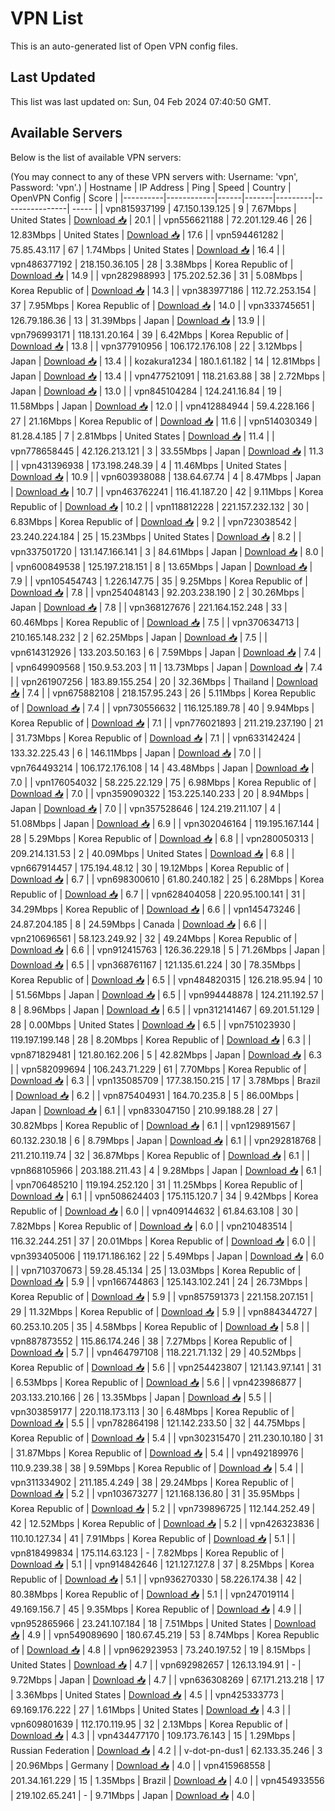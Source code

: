 # VPN List

This is an auto-generated list of Open VPN config files.

## Last Updated

This list was last updated on: Sun, 04 Feb 2024 07:40:50 GMT.

## Available Servers

Below is the list of available VPN servers:

(You may connect to any of these VPN servers with: Username: 'vpn', Password: 'vpn'.)
| Hostname | IP Address | Ping | Speed | Country | OpenVPN Config | Score |
|----------|------------|------|-------|---------|----------------| ----- |
| vpn815937199 | 47.150.139.125 | 9 | 7.67Mbps | United States | [Download 📥](./configs/server_0_US.ovpn) | 20.1 |
| vpn556621188 | 72.201.129.46 | 26 | 12.83Mbps | United States | [Download 📥](./configs/server_1_US.ovpn) | 17.6 |
| vpn594461282 | 75.85.43.117 | 67 | 1.74Mbps | United States | [Download 📥](./configs/server_2_US.ovpn) | 16.4 |
| vpn486377192 | 218.150.36.105 | 28 | 3.38Mbps | Korea Republic of | [Download 📥](./configs/server_3_KR.ovpn) | 14.9 |
| vpn282988993 | 175.202.52.36 | 31 | 5.08Mbps | Korea Republic of | [Download 📥](./configs/server_4_KR.ovpn) | 14.3 |
| vpn383977186 | 112.72.253.154 | 37 | 7.95Mbps | Korea Republic of | [Download 📥](./configs/server_5_KR.ovpn) | 14.0 |
| vpn333745651 | 126.79.186.36 | 13 | 31.39Mbps | Japan | [Download 📥](./configs/server_6_JP.ovpn) | 13.9 |
| vpn796993171 | 118.131.20.164 | 39 | 6.42Mbps | Korea Republic of | [Download 📥](./configs/server_7_KR.ovpn) | 13.8 |
| vpn377910956 | 106.172.176.108 | 22 | 3.12Mbps | Japan | [Download 📥](./configs/server_8_JP.ovpn) | 13.4 |
| kozakura1234 | 180.1.61.182 | 14 | 12.81Mbps | Japan | [Download 📥](./configs/server_9_JP.ovpn) | 13.4 |
| vpn477521091 | 118.21.63.88 | 38 | 2.72Mbps | Japan | [Download 📥](./configs/server_10_JP.ovpn) | 13.0 |
| vpn845104284 | 124.241.16.84 | 19 | 11.58Mbps | Japan | [Download 📥](./configs/server_11_JP.ovpn) | 12.0 |
| vpn412884944 | 59.4.228.166 | 27 | 21.16Mbps | Korea Republic of | [Download 📥](./configs/server_12_KR.ovpn) | 11.6 |
| vpn514030349 | 81.28.4.185 | 7 | 2.81Mbps | United States | [Download 📥](./configs/server_13_US.ovpn) | 11.4 |
| vpn778658445 | 42.126.213.121 | 3 | 33.55Mbps | Japan | [Download 📥](./configs/server_14_JP.ovpn) | 11.3 |
| vpn431396938 | 173.198.248.39 | 4 | 11.46Mbps | United States | [Download 📥](./configs/server_15_US.ovpn) | 10.9 |
| vpn603938088 | 138.64.67.74 | 4 | 8.47Mbps | Japan | [Download 📥](./configs/server_16_JP.ovpn) | 10.7 |
| vpn463762241 | 116.41.187.20 | 42 | 9.11Mbps | Korea Republic of | [Download 📥](./configs/server_17_KR.ovpn) | 10.2 |
| vpn118812228 | 221.157.232.132 | 30 | 6.83Mbps | Korea Republic of | [Download 📥](./configs/server_18_KR.ovpn) | 9.2 |
| vpn723038542 | 23.240.224.184 | 25 | 15.23Mbps | United States | [Download 📥](./configs/server_19_US.ovpn) | 8.2 |
| vpn337501720 | 131.147.166.141 | 3 | 84.61Mbps | Japan | [Download 📥](./configs/server_20_JP.ovpn) | 8.0 |
| vpn600849538 | 125.197.218.151 | 8 | 13.65Mbps | Japan | [Download 📥](./configs/server_21_JP.ovpn) | 7.9 |
| vpn105454743 | 1.226.147.75 | 35 | 9.25Mbps | Korea Republic of | [Download 📥](./configs/server_22_KR.ovpn) | 7.8 |
| vpn254048143 | 92.203.238.190 | 2 | 30.26Mbps | Japan | [Download 📥](./configs/server_23_JP.ovpn) | 7.8 |
| vpn368127676 | 221.164.152.248 | 33 | 60.46Mbps | Korea Republic of | [Download 📥](./configs/server_24_KR.ovpn) | 7.5 |
| vpn370634713 | 210.165.148.232 | 2 | 62.25Mbps | Japan | [Download 📥](./configs/server_25_JP.ovpn) | 7.5 |
| vpn614312926 | 133.203.50.163 | 6 | 7.59Mbps | Japan | [Download 📥](./configs/server_26_JP.ovpn) | 7.4 |
| vpn649909568 | 150.9.53.203 | 11 | 13.73Mbps | Japan | [Download 📥](./configs/server_27_JP.ovpn) | 7.4 |
| vpn261907256 | 183.89.155.254 | 20 | 32.36Mbps | Thailand | [Download 📥](./configs/server_28_TH.ovpn) | 7.4 |
| vpn675882108 | 218.157.95.243 | 26 | 5.11Mbps | Korea Republic of | [Download 📥](./configs/server_29_KR.ovpn) | 7.4 |
| vpn730556632 | 116.125.189.78 | 40 | 9.94Mbps | Korea Republic of | [Download 📥](./configs/server_30_KR.ovpn) | 7.1 |
| vpn776021893 | 211.219.237.190 | 21 | 31.73Mbps | Korea Republic of | [Download 📥](./configs/server_31_KR.ovpn) | 7.1 |
| vpn633142424 | 133.32.225.43 | 6 | 146.11Mbps | Japan | [Download 📥](./configs/server_32_JP.ovpn) | 7.0 |
| vpn764493214 | 106.172.176.108 | 14 | 43.48Mbps | Japan | [Download 📥](./configs/server_33_JP.ovpn) | 7.0 |
| vpn176054032 | 58.225.22.129 | 75 | 6.98Mbps | Korea Republic of | [Download 📥](./configs/server_34_KR.ovpn) | 7.0 |
| vpn359090322 | 153.225.140.233 | 20 | 8.94Mbps | Japan | [Download 📥](./configs/server_35_JP.ovpn) | 7.0 |
| vpn357528646 | 124.219.211.107 | 4 | 51.08Mbps | Japan | [Download 📥](./configs/server_36_JP.ovpn) | 6.9 |
| vpn302046164 | 119.195.167.144 | 28 | 5.29Mbps | Korea Republic of | [Download 📥](./configs/server_37_KR.ovpn) | 6.8 |
| vpn280050313 | 209.214.131.53 | 2 | 40.09Mbps | United States | [Download 📥](./configs/server_38_US.ovpn) | 6.8 |
| vpn667914457 | 175.194.48.12 | 30 | 19.12Mbps | Korea Republic of | [Download 📥](./configs/server_39_KR.ovpn) | 6.7 |
| vpn698300610 | 61.80.240.182 | 25 | 6.28Mbps | Korea Republic of | [Download 📥](./configs/server_40_KR.ovpn) | 6.7 |
| vpn628404058 | 220.95.100.141 | 31 | 34.29Mbps | Korea Republic of | [Download 📥](./configs/server_41_KR.ovpn) | 6.6 |
| vpn145473246 | 24.87.204.185 | 8 | 24.59Mbps | Canada | [Download 📥](./configs/server_42_CA.ovpn) | 6.6 |
| vpn210696561 | 58.123.249.92 | 32 | 49.24Mbps | Korea Republic of | [Download 📥](./configs/server_43_KR.ovpn) | 6.6 |
| vpn912415763 | 126.36.229.18 | 5 | 71.26Mbps | Japan | [Download 📥](./configs/server_44_JP.ovpn) | 6.5 |
| vpn368761167 | 121.135.61.224 | 30 | 78.35Mbps | Korea Republic of | [Download 📥](./configs/server_45_KR.ovpn) | 6.5 |
| vpn484820315 | 126.218.95.94 | 10 | 51.56Mbps | Japan | [Download 📥](./configs/server_46_JP.ovpn) | 6.5 |
| vpn994448878 | 124.211.192.57 | 8 | 8.96Mbps | Japan | [Download 📥](./configs/server_47_JP.ovpn) | 6.5 |
| vpn312141467 | 69.201.51.129 | 28 | 0.00Mbps | United States | [Download 📥](./configs/server_48_US.ovpn) | 6.5 |
| vpn751023930 | 119.197.199.148 | 28 | 8.20Mbps | Korea Republic of | [Download 📥](./configs/server_49_KR.ovpn) | 6.3 |
| vpn871829481 | 121.80.162.206 | 5 | 42.82Mbps | Japan | [Download 📥](./configs/server_50_JP.ovpn) | 6.3 |
| vpn582099694 | 106.243.71.229 | 61 | 7.70Mbps | Korea Republic of | [Download 📥](./configs/server_51_KR.ovpn) | 6.3 |
| vpn135085709 | 177.38.150.215 | 17 | 3.78Mbps | Brazil | [Download 📥](./configs/server_52_BR.ovpn) | 6.2 |
| vpn875404931 | 164.70.235.8 | 5 | 86.00Mbps | Japan | [Download 📥](./configs/server_53_JP.ovpn) | 6.1 |
| vpn833047150 | 210.99.188.28 | 27 | 30.82Mbps | Korea Republic of | [Download 📥](./configs/server_54_KR.ovpn) | 6.1 |
| vpn129891567 | 60.132.230.18 | 6 | 8.79Mbps | Japan | [Download 📥](./configs/server_55_JP.ovpn) | 6.1 |
| vpn292818768 | 211.210.119.74 | 32 | 36.87Mbps | Korea Republic of | [Download 📥](./configs/server_56_KR.ovpn) | 6.1 |
| vpn868105966 | 203.188.211.43 | 4 | 9.28Mbps | Japan | [Download 📥](./configs/server_57_JP.ovpn) | 6.1 |
| vpn706485210 | 119.194.252.120 | 31 | 11.25Mbps | Korea Republic of | [Download 📥](./configs/server_58_KR.ovpn) | 6.1 |
| vpn508624403 | 175.115.120.7 | 34 | 9.42Mbps | Korea Republic of | [Download 📥](./configs/server_59_KR.ovpn) | 6.0 |
| vpn409144632 | 61.84.63.108 | 30 | 7.82Mbps | Korea Republic of | [Download 📥](./configs/server_60_KR.ovpn) | 6.0 |
| vpn210483514 | 116.32.244.251 | 37 | 20.01Mbps | Korea Republic of | [Download 📥](./configs/server_61_KR.ovpn) | 6.0 |
| vpn393405006 | 119.171.186.162 | 22 | 5.49Mbps | Japan | [Download 📥](./configs/server_62_JP.ovpn) | 6.0 |
| vpn710370673 | 59.28.45.134 | 25 | 13.03Mbps | Korea Republic of | [Download 📥](./configs/server_63_KR.ovpn) | 5.9 |
| vpn166744863 | 125.143.102.241 | 24 | 26.73Mbps | Korea Republic of | [Download 📥](./configs/server_64_KR.ovpn) | 5.9 |
| vpn857591373 | 221.158.207.151 | 29 | 11.32Mbps | Korea Republic of | [Download 📥](./configs/server_65_KR.ovpn) | 5.9 |
| vpn884344727 | 60.253.10.205 | 35 | 4.58Mbps | Korea Republic of | [Download 📥](./configs/server_66_KR.ovpn) | 5.8 |
| vpn887873552 | 115.86.174.246 | 38 | 7.27Mbps | Korea Republic of | [Download 📥](./configs/server_67_KR.ovpn) | 5.7 |
| vpn464797108 | 118.221.71.132 | 29 | 40.52Mbps | Korea Republic of | [Download 📥](./configs/server_68_KR.ovpn) | 5.6 |
| vpn254423807 | 121.143.97.141 | 31 | 6.53Mbps | Korea Republic of | [Download 📥](./configs/server_69_KR.ovpn) | 5.6 |
| vpn423986877 | 203.133.210.166 | 26 | 13.35Mbps | Japan | [Download 📥](./configs/server_70_JP.ovpn) | 5.5 |
| vpn303859177 | 220.118.173.113 | 30 | 6.48Mbps | Korea Republic of | [Download 📥](./configs/server_71_KR.ovpn) | 5.5 |
| vpn782864198 | 121.142.233.50 | 32 | 44.75Mbps | Korea Republic of | [Download 📥](./configs/server_72_KR.ovpn) | 5.4 |
| vpn302315470 | 211.230.10.180 | 31 | 31.87Mbps | Korea Republic of | [Download 📥](./configs/server_73_KR.ovpn) | 5.4 |
| vpn492189976 | 110.9.239.38 | 38 | 9.59Mbps | Korea Republic of | [Download 📥](./configs/server_74_KR.ovpn) | 5.4 |
| vpn311334902 | 211.185.4.249 | 38 | 29.24Mbps | Korea Republic of | [Download 📥](./configs/server_75_KR.ovpn) | 5.2 |
| vpn103673277 | 121.168.136.80 | 31 | 35.95Mbps | Korea Republic of | [Download 📥](./configs/server_76_KR.ovpn) | 5.2 |
| vpn739896725 | 112.144.252.49 | 42 | 12.52Mbps | Korea Republic of | [Download 📥](./configs/server_77_KR.ovpn) | 5.2 |
| vpn426323836 | 110.10.127.34 | 41 | 7.91Mbps | Korea Republic of | [Download 📥](./configs/server_78_KR.ovpn) | 5.1 |
| vpn818499834 | 175.114.63.123 | - | 7.82Mbps | Korea Republic of | [Download 📥](./configs/server_79_KR.ovpn) | 5.1 |
| vpn914842646 | 121.127.127.8 | 37 | 8.25Mbps | Korea Republic of | [Download 📥](./configs/server_80_KR.ovpn) | 5.1 |
| vpn936270330 | 58.226.174.38 | 42 | 80.38Mbps | Korea Republic of | [Download 📥](./configs/server_81_KR.ovpn) | 5.1 |
| vpn247019114 | 49.169.156.7 | 45 | 9.35Mbps | Korea Republic of | [Download 📥](./configs/server_82_KR.ovpn) | 4.9 |
| vpn952865966 | 23.241.107.184 | 18 | 7.51Mbps | United States | [Download 📥](./configs/server_83_US.ovpn) | 4.9 |
| vpn549089690 | 180.67.45.219 | 53 | 8.74Mbps | Korea Republic of | [Download 📥](./configs/server_84_KR.ovpn) | 4.8 |
| vpn962923953 | 73.240.197.52 | 19 | 8.15Mbps | United States | [Download 📥](./configs/server_85_US.ovpn) | 4.7 |
| vpn692982657 | 126.13.194.91 | - | 9.72Mbps | Japan | [Download 📥](./configs/server_86_JP.ovpn) | 4.7 |
| vpn636308269 | 67.171.213.218 | 17 | 3.36Mbps | United States | [Download 📥](./configs/server_87_US.ovpn) | 4.5 |
| vpn425333773 | 69.169.176.222 | 27 | 1.61Mbps | United States | [Download 📥](./configs/server_88_US.ovpn) | 4.3 |
| vpn609801639 | 112.170.119.95 | 32 | 2.13Mbps | Korea Republic of | [Download 📥](./configs/server_89_KR.ovpn) | 4.3 |
| vpn434477170 | 109.173.76.143 | 15 | 1.29Mbps | Russian Federation | [Download 📥](./configs/server_90_RU.ovpn) | 4.2 |
| v-dot-pn-dus1 | 62.133.35.246 | 3 | 20.96Mbps | Germany | [Download 📥](./configs/server_91_DE.ovpn) | 4.0 |
| vpn415968558 | 201.34.161.229 | 15 | 1.35Mbps | Brazil | [Download 📥](./configs/server_92_BR.ovpn) | 4.0 |
| vpn454933556 | 219.102.65.241 | - | 9.71Mbps | Japan | [Download 📥](./configs/server_93_JP.ovpn) | 4.0 |
